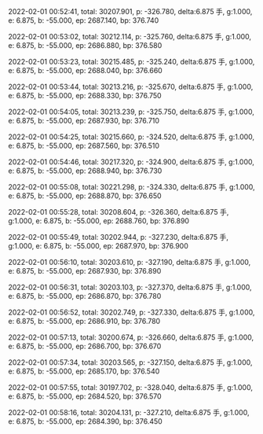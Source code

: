 2022-02-01 00:52:41, total: 30207.901, p: -326.780, delta:6.875 手, g:1.000, e: 6.875, b: -55.000, ep: 2687.140, bp: 376.740

2022-02-01 00:53:02, total: 30212.114, p: -325.760, delta:6.875 手, g:1.000, e: 6.875, b: -55.000, ep: 2686.880, bp: 376.580

2022-02-01 00:53:23, total: 30215.485, p: -325.240, delta:6.875 手, g:1.000, e: 6.875, b: -55.000, ep: 2688.040, bp: 376.660

2022-02-01 00:53:44, total: 30213.216, p: -325.670, delta:6.875 手, g:1.000, e: 6.875, b: -55.000, ep: 2688.330, bp: 376.750

2022-02-01 00:54:05, total: 30213.239, p: -325.750, delta:6.875 手, g:1.000, e: 6.875, b: -55.000, ep: 2687.930, bp: 376.710

2022-02-01 00:54:25, total: 30215.660, p: -324.520, delta:6.875 手, g:1.000, e: 6.875, b: -55.000, ep: 2687.560, bp: 376.510

2022-02-01 00:54:46, total: 30217.320, p: -324.900, delta:6.875 手, g:1.000, e: 6.875, b: -55.000, ep: 2688.940, bp: 376.730

2022-02-01 00:55:08, total: 30221.298, p: -324.330, delta:6.875 手, g:1.000, e: 6.875, b: -55.000, ep: 2688.870, bp: 376.650

2022-02-01 00:55:28, total: 30208.604, p: -326.360, delta:6.875 手, g:1.000, e: 6.875, b: -55.000, ep: 2688.760, bp: 376.890

2022-02-01 00:55:49, total: 30202.944, p: -327.230, delta:6.875 手, g:1.000, e: 6.875, b: -55.000, ep: 2687.970, bp: 376.900

2022-02-01 00:56:10, total: 30203.610, p: -327.190, delta:6.875 手, g:1.000, e: 6.875, b: -55.000, ep: 2687.930, bp: 376.890

2022-02-01 00:56:31, total: 30203.103, p: -327.370, delta:6.875 手, g:1.000, e: 6.875, b: -55.000, ep: 2686.870, bp: 376.780

2022-02-01 00:56:52, total: 30202.749, p: -327.330, delta:6.875 手, g:1.000, e: 6.875, b: -55.000, ep: 2686.910, bp: 376.780

2022-02-01 00:57:13, total: 30200.674, p: -326.660, delta:6.875 手, g:1.000, e: 6.875, b: -55.000, ep: 2686.700, bp: 376.670

2022-02-01 00:57:34, total: 30203.565, p: -327.150, delta:6.875 手, g:1.000, e: 6.875, b: -55.000, ep: 2685.170, bp: 376.540

2022-02-01 00:57:55, total: 30197.702, p: -328.040, delta:6.875 手, g:1.000, e: 6.875, b: -55.000, ep: 2684.520, bp: 376.570

2022-02-01 00:58:16, total: 30204.131, p: -327.210, delta:6.875 手, g:1.000, e: 6.875, b: -55.000, ep: 2684.390, bp: 376.450